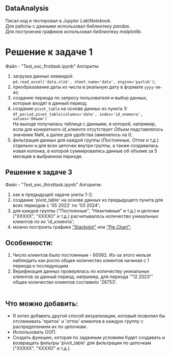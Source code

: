 ## DataAnalysis
Писал код и тестировал в <i>Jupyter Lab\Notebook</i>. <br>
Для работы с данными использовал библиотеку <i>pandas</i>. <br>
Для построения графиков использовал библиотеку <i>matplotlib</i>. <br>
# Решение к задаче 1
Файл - "Test_exc_firsttask.ipynb"
Алгоритм:
1) загрузка данных командой: <br>`pd.read_excel('data.xlsb', sheet_name='data', engine='pyxlsb')`;
2) преобразование даты из числа в реальную дату в формате `yyyy-mm-dd`;
3) создание периода по запросу пользователя и выбор данных, которые входят в данный период;
4) создание `pivot_table` на основе данных из пункта 3: <br> `df_period.pivot_table(columns='date', index='id_клиента', values='Объем')`<br>На выходе получалась таблица с данными, в которой, например, если для конкретного <i>id_клиента</i> отсутствует <i>Объем</i> подставлялось значение NaN, а далее для удобства заменялось на 0;
5) фильтрация данных для каждой группы (<i>Постоянные, Отток и т.д.</i>) отдельно и для всех цепочек внутри группы, а также создавалась новая колонка, в которой суммировались данные об объеме за 5 месяцев в выбранном периоде.

## Решение к задаче 3
Файл - "Test_exc_thirsttask.ipynb"
Алгоритм:
1) как в предыдущей задаче ункты 1-2;
2) создание 'pivot_table' на основе данных из предыдущего пункта для всех периодов с '05 2022' по '03 2024';
3) для каждой группы ("Постоянные", "Неактивные" и т.д.) и цепочки ("XXXXX", "XXXXO" и т.д.) расчитывалось количество уникальных клиентов по их 'id_клиента';
4) можно построить графики ["Stackplot"](https://matplotlib.org/stable/gallery/lines_bars_and_markers/stackplot_demo.html#sphx-glr-gallery-lines-bars-and-markers-stackplot-demo-py) или ["Pie Chart"](https://matplotlib.org/stable/gallery/pie_and_polar_charts/pie_features.html);

## Особенности:
1. Число клиентов было постоянным - 60062. Из-за этого нельзя наблюдать как росло общее количество клиентов начиная с 1 периода к последующим.
2. Верификация данных проверялась по количеству уникальных клиентов за данный период, например, для периода '"12 2023"' общее количество клиентов составило '26753'. <br><br>
## Что можно добавить:
   + Я хотел добавить другой способ визуализации, который позволил бы отслеживать 'приток' и 'отток' клиентов в каждую группу с распределением их по цепочкам.
   + Использовать ООП.
   + Создать функцию, которая по заданным условиям будет создавать и возвращать фильтры 'pivot_table' для фильтрации по цепочкам ("XXXXX", "XXXXO" и т.д.).

